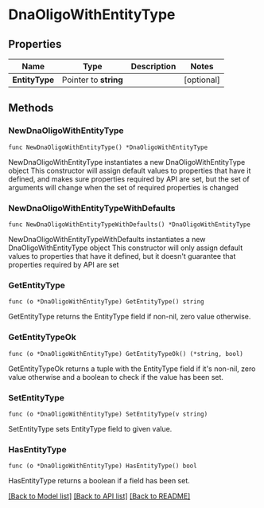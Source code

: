 # DnaOligoWithEntityType

## Properties

Name | Type | Description | Notes
------------ | ------------- | ------------- | -------------
**EntityType** | Pointer to **string** |  | [optional] 

## Methods

### NewDnaOligoWithEntityType

`func NewDnaOligoWithEntityType() *DnaOligoWithEntityType`

NewDnaOligoWithEntityType instantiates a new DnaOligoWithEntityType object
This constructor will assign default values to properties that have it defined,
and makes sure properties required by API are set, but the set of arguments
will change when the set of required properties is changed

### NewDnaOligoWithEntityTypeWithDefaults

`func NewDnaOligoWithEntityTypeWithDefaults() *DnaOligoWithEntityType`

NewDnaOligoWithEntityTypeWithDefaults instantiates a new DnaOligoWithEntityType object
This constructor will only assign default values to properties that have it defined,
but it doesn't guarantee that properties required by API are set

### GetEntityType

`func (o *DnaOligoWithEntityType) GetEntityType() string`

GetEntityType returns the EntityType field if non-nil, zero value otherwise.

### GetEntityTypeOk

`func (o *DnaOligoWithEntityType) GetEntityTypeOk() (*string, bool)`

GetEntityTypeOk returns a tuple with the EntityType field if it's non-nil, zero value otherwise
and a boolean to check if the value has been set.

### SetEntityType

`func (o *DnaOligoWithEntityType) SetEntityType(v string)`

SetEntityType sets EntityType field to given value.

### HasEntityType

`func (o *DnaOligoWithEntityType) HasEntityType() bool`

HasEntityType returns a boolean if a field has been set.


[[Back to Model list]](../README.md#documentation-for-models) [[Back to API list]](../README.md#documentation-for-api-endpoints) [[Back to README]](../README.md)


